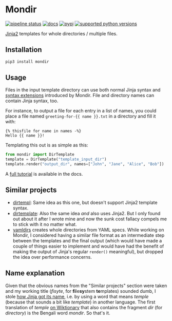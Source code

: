 # Mondir

[![pipeline status](https://gitlab.com/smheidrich/mondir/badges/main/pipeline.svg?style=flat-square)](https://gitlab.com/smheidrich/mondir/-/commits/main)
[![docs](https://img.shields.io/badge/docs-online-brightgreen?style=flat-square)](https://smheidrich.gitlab.io/mondir/)
[![pypi](https://img.shields.io/pypi/v/mondir)](https://pypi.org/project/mondir/)
[![supported python versions](https://img.shields.io/pypi/pyversions/mondir)](https://pypi.org/project/mondir/)

[Jinja2](https://jinja.palletsprojects.com/) templates for whole directories /
multiple files.

## Installation

```bash
pip3 install mondir
```

## Usage

Files in the input template directory can use both normal Jinja syntax and
[syntax extensions](https://smheidrich.gitlab.io/mondir/templates.html#syntax-extensions)
introduced by Mondir. File and directory names can contain Jinja syntax, too.

For instance, to output a file for each entry in a list of names, you could
place a file named `greeting-for-{{ name }}.txt` in a directory and fill it
with:

```jinja
{% thisfile for name in names -%}
Hello {{ name }}!
```

Templating this out is as simple as this:

```python
from mondir import DirTemplate
template = DirTemplate("template_input_dir")
template.render("output_dir", names=["John", "Jane", "Alice", "Bob"])
```

A [full tutorial](https://smheidrich.gitlab.io/mondir/tutorial.html) is
available in the docs.

## Similar projects

- [dirtempl](https://pypi.org/project/dirtempl/): Same idea as this one, but
  doesn't support Jinja2 template syntax.
- [dirtemplate](https://pypi.org/project/dirtemplate/): Also the same idea
  *and* also uses Jinja2. But I only found out about it after I wrote mine and
  now the sunk cost fallacy compels me to stick with it no matter what.
- [yamldirs](https://pypi.org/project/yamldirs/) creates whole directories from
  YAML specs. While working on Mondir, I considered having a similar file
  format as an intermediate step between the templates and the final output
  (which would have made a couple of things easier to implement and would have
  had the benefit of making the output of Jinja's regular `render()`
  meaningful), but dropped the idea over performance concerns.

## Name explanation

Given that the obvious names from the "Similar projects" section were taken and
my working title (*fisyte*, for **fi**le**sy**stem **te**mplates) sounded dumb,
I stole
[how Jinja got its name](https://jinja.palletsprojects.com/en/3.1.x/faq/#why-is-it-called-jinja),
i.e. by using a word that means *temple* (because that sounds a bit like
*template*) in another language.
The first translation of *temple*
[on Wiktionary](https://en.wiktionary.org/wiki/temple#Translations) that also
contains the fragment *dir* (for *directory*) is the Bengali word *mondir*.
So that's it.
